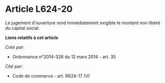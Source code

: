 # Article L624-20

Le jugement d'ouverture rend immédiatement exigible le montant non libéré du capital social.

**Liens relatifs à cet article**

_Créé par_:

  - Ordonnance n°2014-326 du 12 mars 2014 - art. 35

_Cité par_:

  - Code de commerce - art. R624-17 (V)
